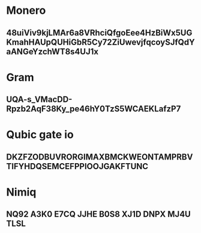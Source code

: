 # Monero
## 48uiViv9kjLMAr6a8VRhciQfgoEee4HzBiWx5UGKmahHAUpQUHiGbR5Cy72ZiUwevjfqcoySJfQdYaANGeYzchWT8s4UJ1x
# Gram
## UQA-s_VMacDD-Rpzb2AqF38Ky_pe46hY0TzS5WCAEKLafzP7
# Qubic gate io
## DKZFZODBUVRORGIMAXBMCKWEONTAMPRBVTIFYHDQSEMCEFPPIOOJGAKFTUNC
# Nimiq
## NQ92 A3K0 E7CQ JJHE B0S8 XJ1D DNPX MJ4U TLSL
